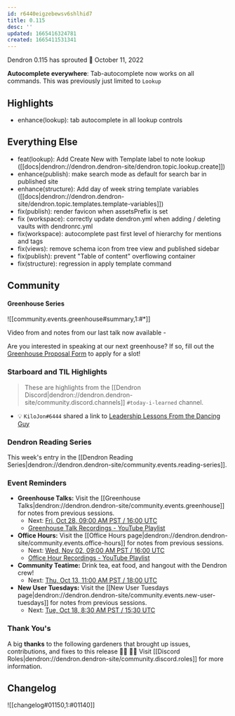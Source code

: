 ```yaml
---
id: r6440eigzebewsv6shlhid7
title: 0.115
desc: ''
updated: 1665416324781
created: 1665411531341
---
```


Dendron 0.115 has sprouted  🌱
October 11, 2022

**Autocomplete everywhere**: Tab-autocomplete now works on all commands. This was previously just limited to `Lookup`


## Highlights

- enhance(lookup): tab autocomplete in all lookup controls

## Everything Else

- feat(lookup): Add Create New with Template label to note lookup ([[docs|dendron://dendron.dendron-site/dendron.topic.lookup.create]])
- enhance(publish): make search mode as default for search bar in published site
- enhance(structure): Add day of week string template variables ([[docs|dendron://dendron.dendron-site/dendron.topic.templates.template-variables]])
- fix(publish): render favicon when assetsPrefix is set
- fix (workspace): correctly update dendron.yml when adding / deleting vaults with dendronrc.yml
- fix(workspace): autocomplete past first level of hierarchy for mentions and tags
- fix(views): remove schema icon from tree view and published sidebar
- fix(publish): prevent "Table of content" overflowing container
- fix(structure): regression in apply template command


## Community


#### Greenhouse Series

![[community.events.greenhouse#summary,1:#*]]

Video from and notes from our last talk now available - <!-- TODO: update links. Delete section is no new items-->

Are you interested in speaking at our next greenhouse? If so, fill out the [Greenhouse Proposal Form](https://airtable.com/shrHMMl1NwefpM689?prefill_SurveyName=GreenhouseProposal&hide_SurveyName=true) to apply for a slot!

### Starboard and TIL Highlights

> These are highlights from the [[Dendron Discord|dendron://dendron.dendron-site/community.discord.channels]] `#today-i-learned` channel.

- 💡 `KiloJon#6444` shared a link to [Leadership Lessons From the Dancing Guy](https://kottke.org/13/05/leadership-lessons-from-the-dancing-guy)

### Dendron Reading Series

This week's entry in the [[Dendron Reading Series|dendron://dendron.dendron-site/community.events.reading-series]].


### Event Reminders

- **Greenhouse Talks:** Visit the [[Greenhouse Talks|dendron://dendron.dendron-site/community.events.greenhouse]] for notes from previous sessions.
    - Next: [Fri, Oct 28, 09:00 AM PST / 16:00 UTC](https://link.dendron.so/luma)
    - [Greenhouse Talk Recordings - YouTube Playlist](https://link.dendron.so/greenhouse)
- **Office Hours:** Visit the [[Office Hours page|dendron://dendron.dendron-site/community.events.office-hours]] for notes from previous sessions.
    - Next: [Wed, Nov 02, 09:00 AM PST / 16:00 UTC](https://link.dendron.so/luma)
    - [Office Hour Recordings - YouTube Playlist](https://link.dendron.so/6yPa)
- **Community Teatime:** Drink tea, eat food, and hangout with the Dendron crew!
    - Next: [Thu, Oct 13, 11:00 AM PST / 18:00 UTC](https://link.dendron.so/luma)
- **New User Tuesdays:** Visit the [[New User Tuesdays page|dendron://dendron.dendron-site/community.events.new-user-tuesdays]] for notes from previous sessions.
    - Next: [Tue, Oct 18, 8:30 AM PST / 15:30 UTC](https://link.dendron.so/luma)

### Thank You's

A big **thanks** to the following gardeners that brought up issues, contributions, and fixes to this release :man_farmer: :woman_farmer: 
Visit [[Discord Roles|dendron://dendron.dendron-site/community.discord.roles]] for more information.

## Changelog
![[changelog#01150,1:#01140]]
